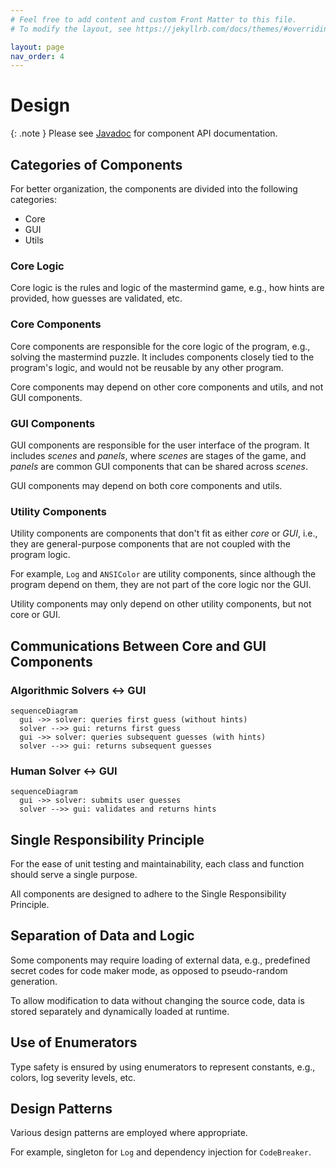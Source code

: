 ```yaml
---
# Feel free to add content and custom Front Matter to this file.
# To modify the layout, see https://jekyllrb.com/docs/themes/#overriding-theme-defaults

layout: page
nav_order: 4
---
```


# Design

{: .note }
Please see [Javadoc](/ics4u/javadoc) for component API documentation.

## Categories of Components

For better organization, the components are divided into the following categories:

- Core
- GUI
- Utils

### Core Logic

Core logic is the rules and logic of the mastermind game, e.g., how hints are
provided, how guesses are validated, etc.

### Core Components

Core components are responsible for the core logic of the program, e.g., solving
the mastermind puzzle. It includes components closely tied to the program's
logic, and would not be reusable by any other program.

Core components may depend on other core components and utils, and not GUI components.

### GUI Components

GUI components are responsible for the user interface of the program. It
includes _scenes_ and _panels_, where _scenes_ are stages of the game, and
_panels_ are common GUI components that can be shared across _scenes_.

GUI components may depend on both core components and utils.

### Utility Components

Utility components are components that don't fit as either _core_ or _GUI_,
i.e., they are general-purpose components that are not coupled with the program
logic.

For example, `Log` and `ANSIColor` are utility components, since although the
program depend on them, they are not part of the core logic nor the GUI.

Utility components may only depend on other utility components, but not core or
GUI.

## Communications Between Core and GUI Components

### Algorithmic Solvers ↔ GUI

```mermaid
sequenceDiagram
  gui ->> solver: queries first guess (without hints)
  solver -->> gui: returns first guess
  gui ->> solver: queries subsequent guesses (with hints)
  solver -->> gui: returns subsequent guesses
```

### Human Solver ↔ GUI

```mermaid
sequenceDiagram
  gui ->> solver: submits user guesses
  solver -->> gui: validates and returns hints
```

## Single Responsibility Principle

For the ease of unit testing and maintainability, each class and function should
serve a single purpose.

All components are designed to adhere to the Single Responsibility Principle.

## Separation of Data and Logic

Some components may require loading of external data, e.g., predefined secret
codes for code maker mode, as opposed to pseudo-random generation.

To allow modification to data without changing the source code, data is stored
separately and dynamically loaded at runtime.

## Use of Enumerators

Type safety is ensured by using enumerators to represent constants, e.g., colors,
log severity levels, etc.

## Design Patterns

Various design patterns are employed where appropriate.

For example, singleton for `Log` and dependency injection for `CodeBreaker`.
